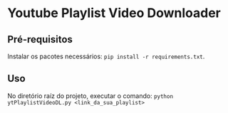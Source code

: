 # Youtube Playlist Video Downloader

## Pré-requisitos

Instalar os pacotes necessários: `pip install -r requirements.txt`.

## Uso

No diretório raíz do projeto, executar o comando: `python ytPlaylistVideoDL.py <link_da_sua_playlist>`